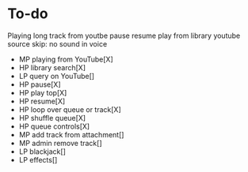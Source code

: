 # To-do
Playing long track from youtbe pause resume play from library youtube source skip: no sound in voice
* MP playing from YouTube[X]
* HP library search[X]
* LP query on YouTube[]
* HP pause[X]
* HP play top[X]
* HP resume[X]
* HP loop over queue or track[X]
* HP shuffle queue[X]
* HP queue controls[X]
* MP add track from attachment[]
* MP admin remove track[]
* LP blackjack[]
* LP effects[]
